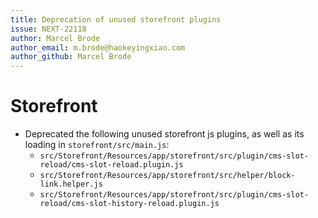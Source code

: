 ```yaml
---
title: Deprecation of unused storefront plugins
issue: NEXT-22118
author: Marcel Brode
author_email: m.brode@haokeyingxiao.com
author_github: Marcel Brode
---
```

# Storefront
* Deprecated the following unused storefront js plugins, as well as its loading in `storefront/src/main.js`:
  * `src/Storefront/Resources/app/storefront/src/plugin/cms-slot-reload/cms-slot-reload.plugin.js`
  * `src/Storefront/Resources/app/storefront/src/helper/block-link.helper.js`
  * `src/Storefront/Resources/app/storefront/src/plugin/cms-slot-reload/cms-slot-history-reload.plugin.js`
